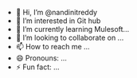 - 👋 Hi, I’m @nandinitreddy
- 👀 I’m interested in Git hub
- 🌱 I’m currently learning Mulesoft...
- 💞️ I’m looking to collaborate on ...
- 📫 How to reach me ...
- 😄 Pronouns: ...
- ⚡ Fun fact: ...

<!---
nandinitreddy/nandinitreddy is a ✨ special ✨ repository because its `README.md` (this file) appears on your GitHub profile.
You can click the Preview link to take a look at your changes.
--->
